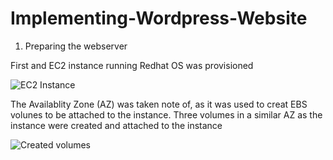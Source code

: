 # Implementing-Wordpress-Website

1. Preparing the webserver

First and EC2 instance running Redhat OS was provisioned

![EC2 Instance](https://github.com/oghare01/Implementing-Wordpress-Website/assets/141191975/3d3304a8-1ea9-4ae2-a6c6-c73622d4945c)

The Availablity Zone (AZ) was taken note of, as it was used to creat EBS volunes to be attached to the instance. 
Three volumes in a similar AZ as the instance were created and attached to the instance

![Created volumes](https://github.com/oghare01/Implementing-Wordpress-Website/assets/141191975/ae778566-4dae-4856-b455-4f746f157b2f)


